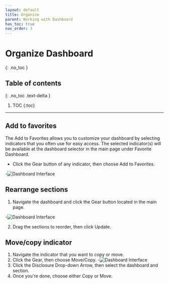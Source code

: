 ```yaml
---
layout: default
title: Organize
parent: Working with Dashboard
has_toc: true
nav_order: 3
---
```


# Organize Dashboard
{: .no_toc }

## Table of contents
{: .no_toc .text-delta }

1. TOC
{:toc}

---

## Add to favorites
The Add to Favorites allows you to customize your dashboard by selecting indicators that you often use for easy access. The selected indicator(s) will be available at the dashboard selector in the main page under Favorite Dashboard.

* Click the Gear button of any indicator, then choose Add to Favorites.

-![Dashboard Interface]({{site.baseurl}}/assets/images/add-favorites.png )

## Rearrange sections
1. Navigate the dashboard and click the Gear button located in the main page.

-![Dashboard Interface]({{site.baseurl}}/assets/images/rearrange-sections.png )

2. Drag the sections to reorder, then click Update.

## Move/copy indicator
1. Navigate the indicator that you want to copy or move.
2. Click the Gear, then choose Move/Copy.
-![Dashboard Interface]({{site.baseurl}}/assets/images/move-copy-card.png )
3. Click the Disclosure Drop-down Arrow, then select the dashboard and section.
4. Once you're done, choose either Copy or Move.
